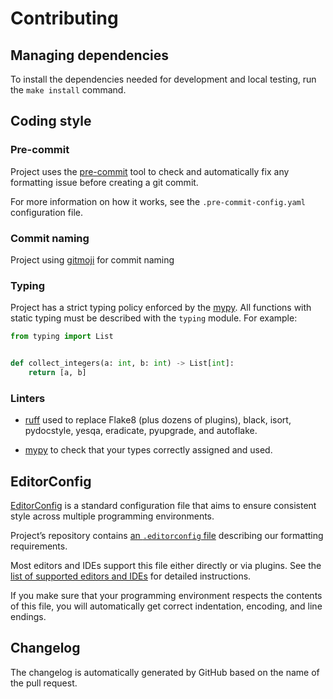 # Contributing

## Managing dependencies

To install the dependencies needed for development and local testing, run the `make install`
command.

## Coding style

### Pre-commit

Project uses the [pre-commit](https://pre-commit.com/#install) tool to check and automatically
fix any formatting issue before creating a git commit.

For more information on how it works, see the `.pre-commit-config.yaml` configuration file.

### Commit naming

Project using [gitmoji](https://github.com/carloscuesta/gitmoji) for commit naming


### Typing

Project has a strict typing policy enforced by the [mypy](https://github.com/python/mypy). All
functions with static typing must be described with the `typing` module. For example:

```python
from typing import List


def collect_integers(a: int, b: int) -> List[int]:
    return [a, b]
```

### Linters

- [ruff](https://github.com/charliermarsh/ruff) used to replace Flake8 (plus dozens of plugins),
  black, isort, pydocstyle, yesqa, eradicate, pyupgrade, and autoflake.

- [mypy](https://github.com/python/mypy) to check that your types correctly assigned and used.

## EditorConfig

[EditorConfig](http://editorconfig.org/) is a standard configuration file that aims to ensure
consistent style across multiple programming environments.

Project’s repository contains [an `.editorconfig` file](.editorconfig) describing our formatting
requirements.

Most editors and IDEs support this file either directly or via plugins. See
the [list of supported editors and IDEs](http://editorconfig.org/#download) for detailed
instructions.

If you make sure that your programming environment respects the contents of this file, you will
automatically get correct indentation, encoding, and line endings.

## Changelog

The changelog is automatically generated by GitHub based on the name of the pull request.
